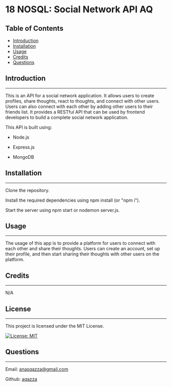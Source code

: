 # 18 NOSQL: Social Network API AQ

## Table of Contents

- [Introduction](#introduction)
- [Installation](#installation)
- [Usage](#usage)
- [Credits](#credits)
- [Questions](#questions)

## Introduction

---

This is an API for a social network application. It allows users to create profiles, share thoughts, react to thoughts, and connect with other users. Users can also connect with each other by adding other users to their friends list. It provides a RESTful API that can be used by frontend developers to build a complete social network application.

This API is built using:

- Node.js

- Express.js

- MongoDB

## Installation

---

Clone the repository.

Install the required dependencies using npm install (or "npm i").

Start the server using npm start or nodemon server.js.

## Usage

---

The usage of this app is to provide a platform for users to connect with each other and share their thoughts. Users can create an account, set up their profile, and then start sharing their thoughts with other users on the platform.

## Credits

---

N/A

## License

---

This project is licensed under the MIT License.

[![License: MIT](https://img.shields.io/badge/License-MIT-yellow.svg)](https://opensource.org/licenses/MIT)

## Questions

---

Email: anasqazza@gmail.com

Github: [aqazza](https://github.com/aqazza)

